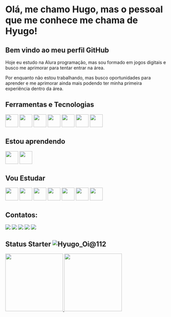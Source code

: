 # Olá, me chamo Hugo, mas o pessoal que me conhece me chama de Hyugo! 
## Bem vindo ao meu perfil GitHub

Hoje eu estudo na Alura programação, mas sou formado em jogos digitais e busco me aprimorar para tentar entrar na área.

Por enquanto não estou trabalhando, mas busco oportunidades para aprender e me aprimorar ainda mais podendo ter minha primeira experiência dentro da área.

## Ferramentas e Tecnologias

<img src="https://cdn.jsdelivr.net/gh/devicons/devicon@latest/icons/photoshop/photoshop-original.svg" width="40" height="40"/> <img src="https://cdn.jsdelivr.net/gh/devicons/devicon@latest/icons/aftereffects/aftereffects-original.svg" width="40" height="40"/> <img src="https://cdn.jsdelivr.net/gh/devicons/devicon@latest/icons/premierepro/premierepro-original.svg" width="40" height="40"/> <img src="https://cdn.jsdelivr.net/gh/devicons/devicon@latest/icons/visualstudio/visualstudio-original.svg" width="40" height="40"/> <img src="https://cdn.jsdelivr.net/gh/devicons/devicon@latest/icons/javascript/javascript-original.svg" width="40" height="40"/> <img src="https://cdn.jsdelivr.net/gh/devicons/devicon@latest/icons/git/git-original.svg" width="40" height="40"/> <img src="https://cdn.jsdelivr.net/gh/devicons/devicon@latest/icons/sqlite/sqlite-original.svg" width="40" height="40"/>

## Estou aprendendo
<img src="https://cdn.jsdelivr.net/gh/devicons/devicon@latest/icons/javascript/javascript-original.svg" width="40" height="40"/> <img src="https://cdn.jsdelivr.net/gh/devicons/devicon@latest/icons/git/git-original.svg" width="40" height="40"/>

## Vou Estudar

<img src="https://cdn.jsdelivr.net/gh/devicons/devicon@latest/icons/python/python-original.svg" width="40" height="40"/> <img src="https://cdn.jsdelivr.net/gh/devicons/devicon@latest/icons/css3/css3-original.svg" width="40" height="40"/> <img src="https://cdn.jsdelivr.net/gh/devicons/devicon@latest/icons/html5/html5-original.svg" width="40" height="40"/> <img src="https://cdn.jsdelivr.net/gh/devicons/devicon@latest/icons/illustrator/illustrator-plain.svg" width="40" height="40"/> <img src="https://cdn.jsdelivr.net/gh/devicons/devicon@latest/icons/csharp/csharp-original.svg" width="40" height="40"/> <img src="https://cdn.jsdelivr.net/gh/devicons/devicon@latest/icons/unity/unity-original.svg" width="40" height="40"/> <img src="https://cdn.jsdelivr.net/gh/devicons/devicon@latest/icons/unrealengine/unrealengine-original-wordmark.svg" width="40" height="40"/>
          
## Contatos:

<div>
<a href="https://www.youtube.com/channel/UCJtXOzJaSowc1YXqz2X49TA" target="_blank"><img loading="lazy" src="https://img.shields.io/badge/YouTube-FF0000?style=for-the-badge&logo=youtube&logoColor=white" target="_blank"></a>
<a href="https://www.instagram.com/ttv.hyugo/" target="_blank"><img loading="lazy" src="https://img.shields.io/badge/-Instagram-%23E4405F?style=for-the-badge&logo=instagram&logoColor=white" target="_blank"></a>
<a href="https://www.twitch.tv/hyugoooo" target="_blank"><img loading="lazy" src="https://img.shields.io/badge/Twitch-9146FF?style=for-the-badge&logo=twitch&logoColor=white" target="_blank"></a>
<a href = "mailto:hugors998@gmail.com"><img loading="lazy" src="https://img.shields.io/badge/Gmail-D14836?style=for-the-badge&logo=gmail&logoColor=white" target="_blank"></a>
<a href="https://www.linkedin.com/in/hugo-reboucas/" target="_blank"><img loading="lazy" src="https://img.shields.io/badge/-LinkedIn-%230077B5?style=for-the-badge&logo=linkedin&logoColor=white" target="_blank"></a>   
</div>  

## Status Starter ![Hyugo_Oi@112](https://github.com/HugoReboucas/HugoReboucas/assets/17494143/cdc88248-bd31-4131-b90c-cd04c7915e70)
<div>
<a href="https://github.com/HugoReboucas">
<img loading="lazy" height="180em" src="https://github-readme-stats.vercel.app/api/top-langs/?username=HugoReboucas&layout=compact&langs_count=7&theme=dracula"/>
<img loading="lazy" height="180em" src="https://github-readme-stats.vercel.app/api?username=HugoReboucas&show_icons=true&theme=dracula&include_all_commits=true&count_private=true"/>
</div>
